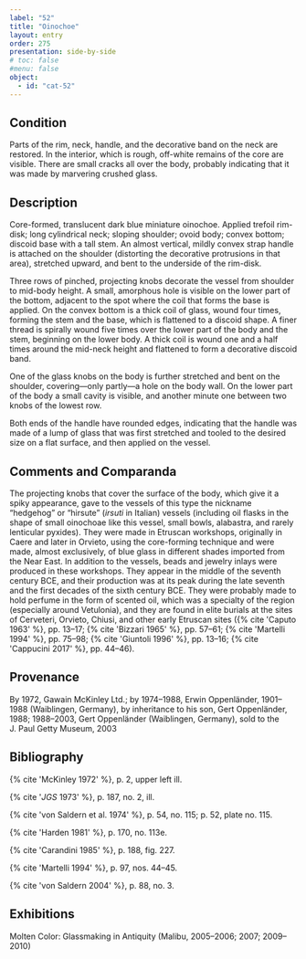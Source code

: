 ```yaml
---
label: "52"
title: "Oinochoe"
layout: entry
order: 275
presentation: side-by-side
# toc: false
#menu: false 
object:
  - id: "cat-52"
---
```


## Condition

Parts of the rim, neck, handle, and the decorative band on the neck are restored. In the interior, which is rough, off-white remains of the core are visible. There are small cracks all over the body, probably indicating that it was made by marvering crushed glass.

## Description

Core-formed, translucent dark blue miniature oinochoe. Applied trefoil rim-disk; long cylindrical neck; sloping shoulder; ovoid body; convex bottom; discoid base with a tall stem. An almost vertical, mildly convex strap handle is attached on the shoulder (distorting the decorative protrusions in that area), stretched upward, and bent to the underside of the rim-disk.

Three rows of pinched, projecting knobs decorate the vessel from shoulder to mid-body height. A small, amorphous hole is visible on the lower part of the bottom, adjacent to the spot where the coil that forms the base is applied. On the convex bottom is a thick coil of glass, wound four times, forming the stem and the base, which is flattened to a discoid shape. A finer thread is spirally wound five times over the lower part of the body and the stem, beginning on the lower body. A thick coil is wound one and a half times around the mid-neck height and flattened to form a decorative discoid band.

One of the glass knobs on the body is further stretched and bent on the shoulder, covering—only partly—a hole on the body wall. On the lower part of the body a small cavity is visible, and another minute one between two knobs of the lowest row.

Both ends of the handle have rounded edges, indicating that the handle was made of a lump of glass that was first stretched and tooled to the desired size on a flat surface, and then applied on the vessel.


## Comments and Comparanda

The projecting knobs that cover the surface of the body, which give it a spiky appearance, gave to the vessels of this type the nickname “hedgehog” or “hirsute” (*irsuti* in Italian) vessels (including oil flasks in the shape of small oinochoae like this vessel, small bowls, alabastra, and rarely lenticular pyxides). They were made in Etruscan workshops, originally in Caere and later in Orvieto, using the core-forming technique and were made, almost exclusively, of blue glass in different shades imported from the Near East. In addition to the vessels, beads and jewelry inlays were produced in these workshops. They appear in the middle of the seventh century BCE, and their production was at its peak during the late seventh and the first decades of the sixth century BCE. They were probably made to hold perfume in the form of scented oil, which was a specialty of the region (especially around Vetulonia), and they are found in elite burials at the sites of Cerveteri, Orvieto, Chiusi, and other early Etruscan sites ({% cite 'Caputo 1963' %}, pp. 13–17; {% cite 'Bizzari 1965' %}, pp. 57–61; {% cite 'Martelli 1994' %}, pp. 75–98; {% cite 'Giuntoli 1996' %}, pp. 13–16; {% cite 'Cappucini 2017' %}, pp. 44–46).

## Provenance

By 1972, Gawain McKinley Ltd.; by 1974–1988, Erwin Oppenländer, 1901–1988 (Waiblingen, Germany), by inheritance to his son, Gert Oppenländer, 1988; 1988–2003, Gert Oppenländer (Waiblingen, Germany), sold to the J. Paul Getty Museum, 2003

## Bibliography

{% cite 'McKinley 1972' %}, p. 2, upper left ill.

{% cite '*JGS* 1973' %}, p. 187, no. 2, ill.

{% cite 'von Saldern et al. 1974' %}, p. 54, no. 115; p. 52, plate no. 115.

{% cite 'Harden 1981' %}, p. 170, no. 113e.

{% cite 'Carandini 1985' %}, p. 188, fig. 227.

{% cite 'Martelli 1994' %}, p. 97, nos. 44–45.

{% cite 'von Saldern 2004' %}, p. 88, no. 3.

## Exhibitions

Molten Color: Glassmaking in Antiquity (Malibu, 2005–2006; 2007; 2009–2010)

